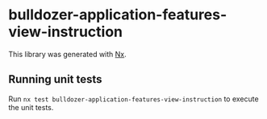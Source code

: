 # bulldozer-application-features-view-instruction

This library was generated with [Nx](https://nx.dev).

## Running unit tests

Run `nx test bulldozer-application-features-view-instruction` to execute the unit tests.
